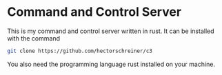 # Command and Control Server
This is my command and control server written in rust. It can be installed with the command
```bash
git clone https://github.com/hectorschreiner/c3
```

You also need the programming language rust installed on your machine.